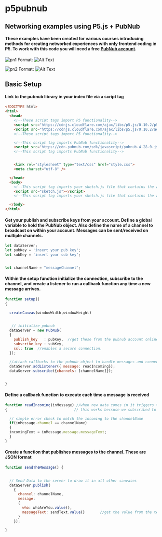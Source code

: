 # p5pubnub
## Networking examples using P5.js + PubNub
#### These examples have been created for various courses introducing methods for creating networked experiences with only frontend coding in P5. To work with this code you will need a free [PubNub account](pubnub.com).


![pn1](https://www.pubnub.com/static/images/old/pubnub-galaxy.gif)
Format: ![Alt Text](url)

![pn2](https://www.pubnub.com/static/images/old/pubnub-pulse-1.gif)
Format: ![Alt Text](url)

## Basic Setup
#### Link to the pubnub library in your index file via a script tag
```html
<!DOCTYPE html>
<html>
  <head>
    <!--These script tags import P5 functionality-->
    <script src="https://cdnjs.cloudflare.com/ajax/libs/p5.js/0.10.2/p5.js"></script>
    <script src="https://cdnjs.cloudflare.com/ajax/libs/p5.js/0.10.2/addons/p5.sound.min.js"></script>
    <!--These script tags import P5 functionality-->

    <!--This script tag imports PubNub functionality-->
    <script src="https://cdn.pubnub.com/sdk/javascript/pubnub.4.28.0.js"></script>
    <!--This script tag imports PubNub functionality-->


    <link rel="stylesheet" type="text/css" href="style.css">
    <meta charset="utf-8" />

  </head>
  <body>
    <!--This script tag imports your sketch.js file that contains the actual code and inserts the content into the html page-->
    <script src="sketch.js"></script>
    <!--This script tag imports your sketch.js file that contains the actual code and inserts the content into the html page-->

  </body>
</html>
```

#### Get your publish and subscribe keys from your account. Define a global variable to hold the PubNub object. Also define the name of a channel to broadcast on within your account.  Messages can be sent/received on multiple channels.

```javascript
let dataServer;
let pubKey = 'insert your pub key';
let subKey = 'insert your sub key';


let channelName = "messageChannel";

```

#### Within the setup function initialize the connection, subscribe to the channel, and create a listener to run a callback function any time a new message arrives.

```javascript
function setup() 
{
  
  createCanvas(windowWidth,windowHeight)
  

   // initialize pubnub
  dataServer = new PubNub(
  {
    publish_key   : pubKey,  //get these from the pubnub account online
    subscribe_key : subKey,  
    ssl: true  //enables a secure connection. 
  });
  
  //attach callbacks to the pubnub object to handle messages and connections
  dataServer.addListener({ message: readIncoming});
  dataServer.subscribe({channels: [channelName]});


}
 ```
#### Define a callback function to execute each time a message is received

```javascript
function readIncoming(inMessage) //when new data comes in it triggers this function, 
{                               // this works becsuse we subscribed to the channel in setup()
  
  // simple error check to match the incoming to the channelName
  if(inMessage.channel == channelName)
  {
  incomingText = inMessage.message.messageText;
  }
}
```

#### Create a function that publishes messages to the channel. These are JSON format
```javascript
function sendTheMessage() {
 

  // Send Data to the server to draw it in all other canvases
  dataServer.publish(
    {
      channel: channelName,
      message: 
      {
        who: whoAreYou.value(),
        messageText: sendText.value()       //get the value from the text box and send it as part of the message   
      }
    });

}
```

